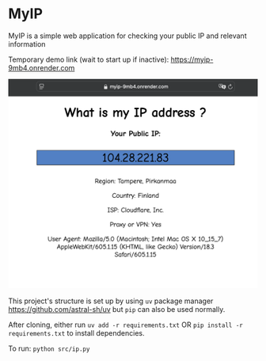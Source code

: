 # MyIP

MyIP is a simple web application for checking your public IP and relevant information

Temporary demo link (wait to start up if inactive):
<https://myip-9mb4.onrender.com>

![Demo](static/demo.png)

This project's structure is set up by using `uv` package manager <https://github.com/astral-sh/uv> but `pip` can also be used normally.

After cloning, either run
`uv add -r requirements.txt` OR
`pip install -r requirements.txt` to install dependencies.

To run: `python src/ip.py`
